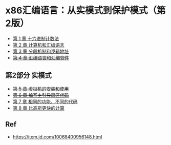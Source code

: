 # x86汇编语言：从实模式到保护模式（第2版）

* [第 1 章 十六进制计数法](./01/)
* [第 2 章 计算机和汇编语言](./02/)
* [第 3 章 分段机制和逻辑地址](./03/)
* ~~[第 4 章 汇编语言和汇编软件](./04/)~~

## 第2部分 实模式

* ~~[第 5 章 虚拟机的安装和使用](./05/)~~
* ~~[第 6 章 编写主引导扇区代码](./06/)~~
* [第 7 章 相同的功能，不同的代码](./07/)
* [第 8 章 比高斯更快的计算](./08/)

## Ref

* <https://item.jd.com/10068400956148.html>